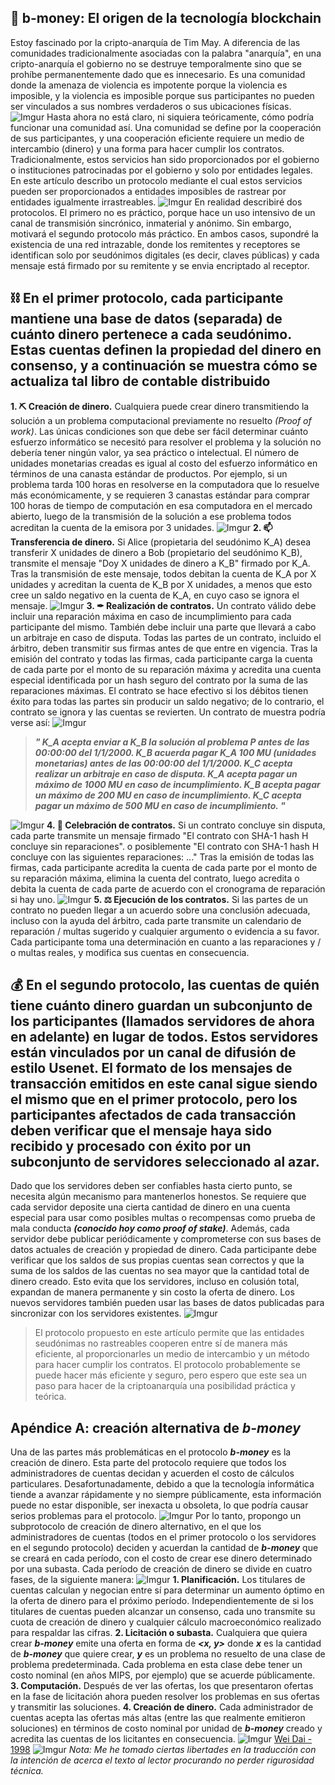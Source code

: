 ## 💸 b-money: El origen de la tecnología blockchain 

Estoy fascinado por la cripto-anarquía de Tim May. A diferencia de las comunidades tradicionalmente asociadas con la palabra "anarquía", en una cripto-anarquía el gobierno no se destruye temporalmente sino que se prohíbe permanentemente dado que es innecesario. Es una comunidad donde la amenaza de violencia es impotente porque la violencia es imposible, y la violencia es imposible porque sus participantes no pueden ser vinculados a sus nombres verdaderos o sus ubicaciones físicas.
![Imgur](https://i.imgur.com/X2TrK4G.jpg)
Hasta ahora no está claro, ni siquiera teóricamente, cómo podría funcionar una comunidad así. Una comunidad se define por la cooperación de sus participantes, y una cooperación eficiente requiere un medio de intercambio (dinero) y una forma para hacer cumplir los contratos. Tradicionalmente, estos servicios han sido proporcionados por el gobierno o instituciones patrocinadas por el gobierno y solo por entidades legales. En este artículo describo un protocolo mediante el cual estos servicios pueden ser proporcionados a entidades imposibles de rastrear por entidades igualmente irrastreables.
![Imgur](https://i.imgur.com/X2TrK4G.jpg)
En realidad describiré dos protocolos. El primero no es práctico, porque hace un uso intensivo de un canal de transmisión sincrónico, inmaterial y anónimo. Sin embargo, motivará el segundo protocolo más práctico. En ambos casos, supondré la existencia de una  red intrazable, donde los remitentes y receptores se identifican solo por seudónimos digitales (es decir, claves públicas) y cada mensaje está firmado por su remitente y se envia encriptado al receptor.

## ⛓ En el primer protocolo, cada participante mantiene una base de datos (separada) de cuánto dinero pertenece a cada seudónimo. Estas cuentas definen la propiedad del dinero en consenso, y a continuación se muestra cómo se actualiza tal libro de contable distribuido


**1. ⛏ Creación de dinero.** Cualquiera puede crear dinero transmitiendo la solución a un problema computacional previamente no resuelto _(Proof of work)_. Las únicas condiciones son que debe ser fácil determinar cuánto esfuerzo informático se necesitó para resolver el problema y la solución no debería tener ningún valor, ya sea práctico o intelectual. El número de unidades monetarias creadas es igual al costo del esfuerzo informático en términos de una canasta estándar de productos. Por ejemplo, si un problema tarda 100 horas en resolverse en la computadora que lo resuelve más económicamente, y se requieren 3 canastas estándar para comprar 100 horas de tiempo de computación en esa computadora en el mercado abierto, luego de la transmisión de la solución a ese problema todos acreditan la cuenta de la emisora por 3 unidades.
![Imgur](https://i.imgur.com/X2TrK4G.jpg)
**2. 📫 Transferencia de dinero.** Si Alice (propietaria del seudónimo K_A) desea transferir X unidades de dinero a Bob (propietario del seudónimo K_B), transmite el mensaje "Doy X unidades de dinero a K_B" firmado por K_A. Tras la transmisión de este mensaje, todos debitan la cuenta de K_A por X unidades y acreditan la cuenta de K_B por X unidades, a menos que esto cree un saldo negativo en la cuenta de K_A, en cuyo caso se ignora el mensaje.
![Imgur](https://i.imgur.com/X2TrK4G.jpg)
**3. ✒ Realización de contratos.** Un contrato válido debe incluir una reparación máxima en caso de incumplimiento para cada participante del mismo. También debe incluir una parte que llevará a cabo un arbitraje en caso de disputa. Todas las partes de un contrato, incluido el árbitro, deben transmitir sus firmas antes de que entre en vigencia. Tras la emisión del contrato y todas las firmas, cada participante carga la cuenta de cada parte por el monto de su reparación máxima y acredita una cuenta especial identificada por un hash seguro del contrato por la suma de las reparaciones máximas. El contrato se hace efectivo si los débitos tienen éxito para todas las partes sin producir un saldo negativo; de lo contrario, el contrato se ignora y las cuentas se revierten. Un contrato de muestra podría verse así:
![Imgur](https://i.imgur.com/X2TrK4G.jpg)
> ___" K_A acepta enviar a K_B la solución al problema P antes de las 00:00:00 del 1/1/2000. K_B acuerda pagar K_A 100 MU (unidades monetarias) antes de las 00:00:00 del 1/1/2000. K_C acepta realizar un arbitraje en caso de disputa. K_A acepta pagar un máximo de 1000 MU en caso de incumplimiento. K_B acepta pagar un máximo de 200 MU en caso de incumplimiento. K_C acepta pagar un máximo de 500 MU en caso de incumplimiento. "___

![Imgur](https://i.imgur.com/X2TrK4G.jpg)
**4. 🤝 Celebración de contratos.** Si un contrato concluye sin disputa, cada parte transmite un mensaje firmado "El contrato con SHA-1 hash H concluye sin reparaciones". o posiblemente "El contrato con SHA-1 hash H concluye con las siguientes reparaciones: ..." Tras la emisión de todas las firmas, cada participante acredita la cuenta de cada parte por el monto de su reparación máxima, elimina la cuenta del contrato, luego acredita o debita la cuenta de cada parte de acuerdo con el cronograma de reparación si hay uno.
![Imgur](https://i.imgur.com/X2TrK4G.jpg)
**5. ⚖ Ejecución de los contratos.** Si las partes de un contrato no pueden llegar a un acuerdo sobre una conclusión adecuada, incluso con la ayuda del árbitro, cada parte transmite un calendario de reparación / multas sugerido y cualquier argumento o evidencia a su favor. Cada participante toma una determinación en cuanto a las reparaciones y / o multas reales, y modifica sus cuentas en consecuencia.


## 💰 En el segundo protocolo, las cuentas de quién tiene cuánto dinero guardan un subconjunto de los participantes (llamados servidores de ahora en adelante) en lugar de todos. Estos servidores están vinculados por un canal de difusión de estilo Usenet. El formato de los mensajes de transacción emitidos en este canal sigue siendo el mismo que en el primer protocolo, pero los participantes afectados de cada transacción deben verificar que el mensaje haya sido recibido y procesado con éxito por un subconjunto de servidores seleccionado al azar.


Dado que los servidores deben ser confiables hasta cierto punto, se necesita algún mecanismo para mantenerlos honestos. Se requiere que cada servidor deposite una cierta cantidad de dinero en una cuenta especial para usar como posibles multas o recompensas como prueba de mala conducta ___(conocido hoy como proof of stake)___. Además, cada servidor debe publicar periódicamente y comprometerse con sus bases de datos actuales de creación y propiedad de dinero. Cada participante debe verificar que los saldos de sus propias cuentas sean correctos y que la suma de los saldos de las cuentas no sea mayor que la cantidad total de dinero creado. Esto evita que los servidores, incluso en colusión total, expandan de manera permanente y sin costo la oferta de dinero. Los nuevos servidores también pueden usar las bases de datos publicadas para sincronizar con los servidores existentes.
![Imgur](https://i.imgur.com/X2TrK4G.jpg)
> El protocolo propuesto en este artículo permite que las entidades seudónimas no rastreables cooperen entre sí de manera más eficiente, al proporcionarles un medio de intercambio y un método para hacer cumplir los contratos. El protocolo probablemente se puede hacer más eficiente y seguro, pero espero que este sea un paso para hacer de la criptoanarquía una posibilidad práctica y teórica.


## Apéndice A: creación alternativa de ___b-money___ 

Una de las partes más problemáticas en el protocolo ___b-money___ es la creación de dinero. Esta parte del protocolo requiere que todos los administradores de cuentas decidan y acuerden el costo de cálculos particulares. Desafortunadamente, debido a que la tecnología informática tiende a avanzar rápidamente y no siempre públicamente, esta información puede no estar disponible, ser inexacta u obsoleta, lo que podría causar serios problemas para el protocolo.
![Imgur](https://i.imgur.com/X2TrK4G.jpg)
Por lo tanto, propongo un subprotocolo de creación de dinero alternativo, en el que los administradores de cuentas (todos en el primer protocolo o los servidores en el segundo protocolo) deciden y acuerdan la cantidad de ___b-money___ que se creará en cada período, con el costo de crear ese dinero determinado por una subasta. Cada período de creación de dinero se divide en cuatro fases, de la siguiente manera:
![Imgur](https://i.imgur.com/X2TrK4G.jpg)
**1. Planificación.** Los titulares de cuentas calculan y negocian entre sí para determinar un aumento óptimo en la oferta de dinero para el próximo período. Independientemente de si los titulares de cuentas pueden alcanzar un consenso, cada uno transmite su cuota de creación de dinero y cualquier cálculo macroeconómico realizado para respaldar las cifras.
**2. Licitación o subasta.** Cualquiera que quiera crear ___b-money___ emite una oferta en forma de ___<x, y>___ donde ___x___ es la cantidad de ___b-money___ que quiere crear, ___y___ es un problema no resuelto de una clase de problema predeterminada. Cada problema en esta clase debe tener un costo nominal (en años MIPS, por ejemplo) que se acuerde públicamente.
**3. Computación.** Después de ver las ofertas, los que presentaron ofertas en la fase de licitación ahora pueden resolver los problemas en sus ofertas y transmitir las soluciones.
**4. Creación de dinero.** Cada administrador de cuentas acepta las ofertas más altas (entre las que realmente emitieron soluciones) en términos de costo nominal por unidad de ___b-money___ creado y acredita las cuentas de los licitantes en consecuencia.
![Imgur](https://i.imgur.com/X2TrK4G.jpg)
[Wei Dai - 1998](http://www.weidai.com/bmoney.txt)
![Imgur](https://i.imgur.com/X2TrK4G.jpg)
_Nota: Me he tomado ciertas libertades en la traducción con la intención de acerca el texto al lector procurando no perder rigurosidad técnica._
